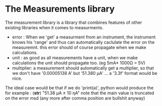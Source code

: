 # The Measurements library

The measurement library is a library that combines features of other existing
libraries when it comes to measurments.

  - error : When we 'get' a measurment from an instrument, the instrument
  knows his 'range' and thus can automatically caclulate the error on the measuremnt.
  this error should of course propagate when we make calculations.
  - unit : as good as all measurements have a unit, when we make calculations
  the unit should propagate too. (eg 5mA* 1000Ω = 5V)
  - multiplier: a measurement should automatically get a multiplier, so that we
  don't have '0.00005138 A' but '51.380 μA' ... a '3.3f' format would be nice.


The ideal case would be that if we do 'print(a)', python would produce
the for example : (__str__) "51.38 μA ± 10 ηA" note that the main value is
truncated on the error msd (any more after comma position are bullshit anyway)
